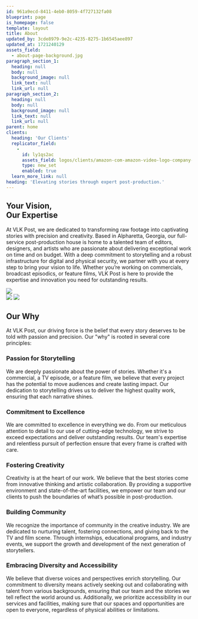 ```yaml
---
id: 961a9ecd-8411-4eb0-8059-4f727132fa08
blueprint: page
is_homepage: false
template: layout
title: About
updated_by: 3cde8979-9e2c-4235-8275-1b6545aee897
updated_at: 1721240129
assets_field:
  - about-page-background.jpg
paragraph_section_1:
  heading: null
  body: null
  background_image: null
  link_text: null
  link_url: null
paragraph_section_2:
  heading: null
  body: null
  background_image: null
  link_text: null
  link_url: null
parent: home
clients:
  heading: 'Our Clients'
  replicator_field:
    -
      id: ly1qs2ac
      assets_field: logos/clients/amazon-com-amazon-video-logo-company-brand-amazon-logo-3cab5e05d2d442950141b0b3dcc99980.png
      type: new_set
      enabled: true
  learn_more_link: null
heading: 'Elevating stories through expert post-production.'
---
```

<div class="flex flex-col-reverse lg:flex-row justify-center align-center lg:mb-[6rem]"> 
  <div class="flex-1 mb-[6rem]">
                <h2>Your Vision,<br> Our Expertise</h2>
                        <p class="w-full lg:pr-[6rem]">At VLK Post, we are dedicated to transforming raw footage into captivating stories with precision and creativity.
                            Based in Alpharetta, Georgia, our full-service post-production house is home to a talented team of editors,
                            designers, and artists who are passionate about delivering exceptional work on time and on budget. With a deep
                            commitment to storytelling and a robust infrastructure for digital and physical security, we partner with you at
                            every step to bring your vision to life. Whether you’re working on commercials, broadcast episodics, or feature
                            films, VLK Post is here to provide the expertise and innovation you need for outstanding results.
                        </p>
  </div>
    <div class="flex-1 flex">
      <img src="/assets/post-image.jpeg" class="mb-6 object-cover rounded-md">  
  </div>
</div>
<div class="flex flex-col lg:flex-row justify-between align-center"> 
      <div class="flex-1 flex flex-col">
      <img src="/assets/video-course.jpeg" class="mb-[4rem] object-cover rounded-md">  
         <img src="/assets/post-production-workflow-img.png" class="mb-[4rem] object-cover rounded-md"> 
  </div>
  <div class="flex-1  lg:pl-[6rem] flex  flex-col">
                <h2>Our Why</h2>
                        <p class="w-full ">At VLK Post, our driving force is the belief that every story deserves to be told with passion and precision. Our "why" is rooted in several core principles:</p>
     <h3>
                        Passion for Storytelling
                      </h3>
                      <p>
                      	We are deeply passionate about the power of stories. Whether it's a commercial, a TV episode, or a feature film, we believe that every project has the potential to move audiences and create lasting impact. Our dedication to storytelling drives us to deliver the highest quality work, ensuring that each narrative shines.
                      </p>
                        <h3>
                		Commitment to Excellence
                      </h3>
                      <p>
        We are committed to excellence in everything we do. From our meticulous attention to detail to our use of cutting-edge technology, we strive to exceed expectations and deliver outstanding results. Our team's expertise and relentless pursuit of perfection ensure that every frame is crafted with care.
                      </p>
                           <h3>
                		Fostering Creativity
                      </h3>
                      <p>
Creativity is at the heart of our work. We believe that the best stories come from innovative thinking and artistic collaboration. By providing a supportive environment and state-of-the-art facilities, we empower our team and our clients to push the boundaries of what’s possible in post-production.
                      </p>
                               <h3>
                		Building Community
                      </h3>
                      <p>
We recognize the importance of community in the creative industry. We are dedicated to nurturing talent, fostering connections, and giving back to the TV and film scene. Through internships, educational programs, and industry events, we support the growth and development of the next generation of storytellers.
                      </p>
                                      <h3>
                		Embracing Diversity and Accessibility
                      </h3>
                      <p>
We believe that diverse voices and perspectives enrich storytelling. Our commitment to diversity means actively seeking out and collaborating with talent from various backgrounds, ensuring that our team and the stories we tell reflect the world around us. Additionally, we prioritize accessibility in our services and facilities, making sure that our spaces and opportunities are open to everyone, regardless of physical abilities or limitations.
                      </p>
  </div>

</div>